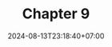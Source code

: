 ---
weight: 1900
title: "Chapter 9"
description: "Liskov Substitution Principle (LSP)"
icon: "article"
date: "2024-08-13T23:18:40+07:00"
lastmod: "2024-08-13T23:18:40+07:00"
draft: false
toc: true
---